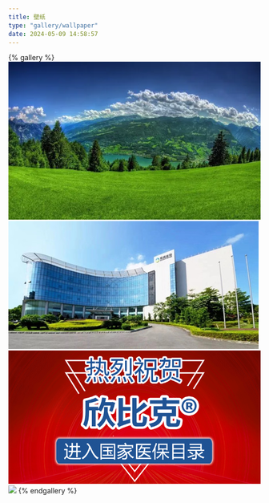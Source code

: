 ```yaml
---
title: 壁纸
type: "gallery/wallpaper"
date: 2024-05-09 14:58:57
---
```


{% gallery %}
  ![](/images/photo/2022042901.webp)
  ![](/images/photo/guanhao.jpg)
  ![](/images/photo/banner2.png)
  ![](/images/photo/xinbike_20210126105918.jpg)
{% endgallery %}
